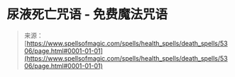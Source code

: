 <!--yml

category: 未分类

date: 2024-06-12 18:39:24

-->

# 尿液死亡咒语 - 免费魔法咒语

> 来源：[https://www.spellsofmagic.com/spells/health_spells/death_spells/5306/page.html#0001-01-01](https://www.spellsofmagic.com/spells/health_spells/death_spells/5306/page.html#0001-01-01)
